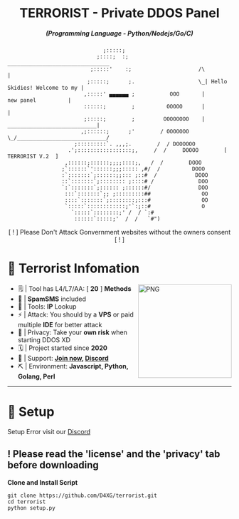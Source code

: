<h1 align="center">TERRORIST - Private DDOS Panel</h1>
<h5 align="center">(Programming Language - Python/Nodejs/Go/C)</h5>

                                  ;:::::;
                                ;::::;  :;                        ________________________________
                              ;:::::'    :;                     /\                               |
                             ;:::::;      ;.                    \_| Hello Skidies! Welcome to my |
                            ,:::::' ▄▄▄▄▄▄ ;           OOO       |            new panel          |
                            ::::::;        ;          OOOOO      |                               |
                            ;:::::;        ;         OOOOOOOO    |   ____________________________|
                           ,;::::::;      ;'        / OOOOOOO     \_/____________________________/
                         ;:::::::::`. ,,,;.        /  / DOOOOOO
                       .';:::::::::::::::::;,     /  /     DOOOO        [  TERRORIST V.2  ]
                      ,::::::;::::::;;;;::::;,   /  /        DOOO
                     ;`::::::`'::::::;;;::::: ,#/  /          DOOO
                     :`:::::::`;::::::;;::: ;::#  /            DOOO
                     ::`:::::::`;:::::::: ;::::# /              DOO
                     `:`:::::::`;:::::: ;::::::#/               DOO
                      :::`:::::::`;; ;:::::::::##                OO
                      ::::`:::::::`;::::::::;:::#                OO
                      `:::::`::::::::::::;'`:;::#                O
                        `:::::`::::::::;' /  / `:#
                         ::::::`:::::;'  /  /   `#")
                         
<p align="center">[ ! ] Please Don't Attack Gonvernment websites without the owners consent [ ! ]</p>

# 📰 Terrorist Infomation

<img align="right" width=210px alt="PNG" src="https://media.discordapp.net/attachments/1126029184871976970/1198629189851553913/terrorist.png?ex=65bf996c&is=65ad246c&hm=c56518670b02b5dfaa7aa4cd870a86b498390b2b7513833bfd3a0c3a222808ec&=&format=png&width=500&height=597" />


-   🗒️ | Tool has L4/L7/AA: [ **20** ] **Methods**
-   🌟 | **SpamSMS** included
-   👀 | Tools: **IP** Lookup
-   ⚡ | Attack: You should by a **VPS** or paid multiple **IDE** for better attack
-   🔐 | Privacy: Take your **own risk** when starting DDOS XD
-   🗓️ | Project started since **2020**
-   🔗 | Support: **[Join now](https://t.me/daxgstress), [Discord](https://dsc.gg/daxg)**
-   ⛏️ | Environment: **Javascript, Python, Golang, Perl**
<hr>

# 📖 Setup

Setup Error visit our [Discord](https://dsc.gg/daxg)

## ! Please read the 'license' and the 'privacy' tab before downloading
**Clone and Install Script**

```shell script
git clone https://github.com/D4XG/terrorist.git
cd terrorist
python setup.py
```

